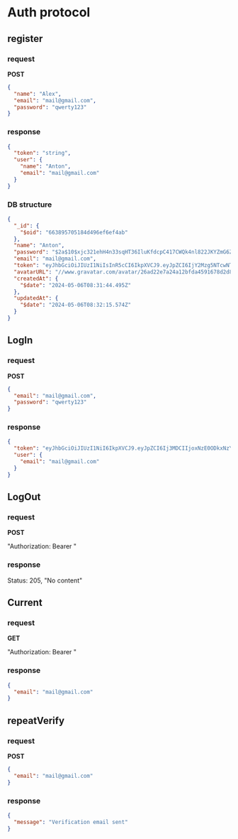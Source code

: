 # Auth protocol

## register

### request

**POST**

```json
{
  "name": "Alex",
  "email": "mail@gmail.com",
  "password": "qwerty123"
}
```

### response

```json
{
  "token": "string",
  "user": {
    "name": "Anton",
    "email": "mail@gmail.com"
  }
}
```

### DB structure

```json
{
  "_id": {
    "$oid": "663895705184d496ef6ef4ab"
  },
  "name": "Anton",
  "password": "$2a$10$xjc321ehH4n33sqHT36IluKfdcpC417CWQk4nl822JKYZmG6ZPGSe",
  "email": "mail@gmail.com",
  "token": "eyJhbGciOiJIUzI1NiIsInR5cCI6IkpXVCJ9.eyJpZCI6IjY2Mzg5NTcwNTE4NGQ0OTZlZjZlZjRhYiIsImlhdCI6MTcxNDk4NDMzNSwiZXhwIjoxNzE1MDY3MTM1fQ.bgV2f9MTgbHwxYrCAYaBh7tX3vBHXMIjbFU1bDdVnac",
  "avatarURL": "//www.gravatar.com/avatar/26ad22e7a24a12bfda4591678d2d8d92",
  "createdAt": {
    "$date": "2024-05-06T08:31:44.495Z"
  },
  "updatedAt": {
    "$date": "2024-05-06T08:32:15.574Z"
  }
}
```

## LogIn

### request

**POST**

```json
{
  "email": "mail@gmail.com",
  "password": "qwerty123"
}
```

### response

```json
{
  "token": "eyJhbGciOiJIUzI1NiI6IkpXVCJ9.eyJpZCI6Ij3MDCIIjoxNzE0ODkxNzY5fQ.K6wb9XR2cAyr70QW1LrvfMqrckUU9e8Q",
  "user": {
    "email": "mail@gmail.com"
  }
}
```

## LogOut

### request

**POST**

"Authorization: Bearer <token>"

### response

Status: 205, "No content"

## Current

### request

**GET**

"Authorization: Bearer <token>"

### response

```json
{
  "email": "mail@gmail.com"
}
```

## repeatVerify

### request

**POST**

```json
{
  "email": "mail@gmail.com"
}
```

### response

```json
{
  "message": "Verification email sent"
}
```
